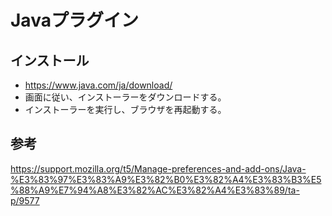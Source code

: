 ﻿# Javaプラグイン

## インストール

- https://www.java.com/ja/download/
- 画面に従い、インストーラーをダウンロードする。
- インストーラーを実行し、ブラウザを再起動する。

## 参考
https://support.mozilla.org/t5/Manage-preferences-and-add-ons/Java-%E3%83%97%E3%83%A9%E3%82%B0%E3%82%A4%E3%83%B3%E5%88%A9%E7%94%A8%E3%82%AC%E3%82%A4%E3%83%89/ta-p/9577
